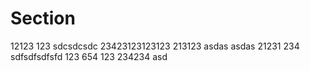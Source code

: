 # Section

12123
123
sdcsdcsdc
23423123123123
213123
asdas
asdas
21231
234
sdfsdfsdfsfd
123
654
123
234234
asd
